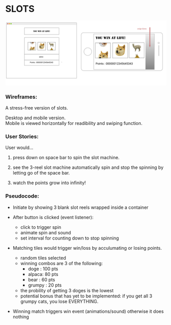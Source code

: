 # SLOTS

![wireframes](img/wireframes.jpg)

### Wireframes:

A stress-free version of slots.<br>

Desktop and mobile version.<br>
Mobile is viewed horizontally for readibility and swiping function. 

### User Stories:

User would...
1. press down on space bar to spin the slot machine.

2. see the 3-reel slot machine automatically spin and stop the spinning by letting go of the space bar.

3. watch the points grow into infinity!

### Pseudocode:

* Initiate by showing 3 blank slot reels wrapped inside a container

* After button is clicked (event listener):
    * click to trigger spin
    * animate spin and sound
    * set interval for counting down to stop spinning

* Matching tiles would trigger win/loss by acculumating or losing points.
    * random tiles selected
    * winning combos are 3 of the following:
        - doge : 100 pts 
        - alpaca: 80 pts
        - bear : 60 pts
        - grumpy : 20 pts
    * the probility of getting 3 doges is the lowest
    * potential bonus that has yet to be implemented: if you get all 3 grumpy cats, you lose EVERYTHING. 

* Winning match triggers win event (animations/sound)
    otherwise it does nothing